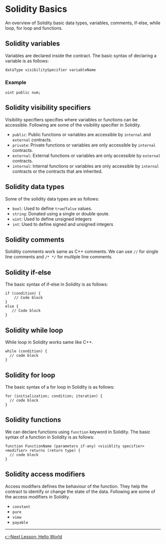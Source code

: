 # Solidity Basics
An overview of Solidity basic data types, variables, comments, if-else, while loop, for loop and functions.

## Solidity variables
Variables are declared inside the contract. The basic syntax of declaring a variable is as follows:
```
dataType visibilitySpecifier variableName
```
### Example
```solidity
uint public num;
```

## Solidity visibility specifiers
Visibility specifiers specifies where variables or functions can be accessible. Following are some of the visibility specifier in Solidity.

* `public`: Public functions or variables are accessible by `internal` and `external` contracts.
* `private`: Private functions or variables are only accessible by `internal` contracts.
* `external`: External functions or variables are only accessible by `external` contracts.
* `internal`: Internal functions or variables are only accessible by `internal` contracts or the contracts that are inherited.

## Solidity data types
Some of the solidity data types are as follows:
* `bool`: Used to define `true`/`false` values.
* `string`: Donated using a single or double qoute.
* `uint`: Used to define unsigned integers
* `int`: Used to define signed and unsigned integers

## Solidity comments
Soliditiy comments work same as C++ comments. We can use `//` for single line comments and `/* */` for multiple line comments.

## Solidity if-else
The basic syntax of if-else in Solidity is as follows:
```solidity
if (condition) {
    // Code block
}
else {
   // Code block
}
```

## Solidity while loop
While loop in Solidity works same like C++.
```solidity
while (condition) {
  // code block
}
```

## Solidity for loop
The basic syntax of a for loop in Solidity is as follows:
```solidity
for (initialization; condition; iteration) {
  // code block
}
```

## Solidity functions
We can declare functions using `function` keyword in Solidity. The basic syntax of a function in Solidity is as follows:
```solidity
function FunctionName (parameters if-any) <visiblity specifier> <modifier> returns (return type) {
  // code block
}
```

## Solidity access modifiers
Access modifiers defines the behaviour of the function. They help the contract to identify or change the state of the data.
Following are some of the access modifiers in Solidity.
* `constant`
* `pure`
* `view`
* `payable`

---
[👉Next Lesson: Hello World](https://github.com/MunimIftikhar/Beginner-s-Tutorial-on-Building-a-Calculator-in-Solidity-Using-Remix/blob/main/Hello%2C%20World.md)
